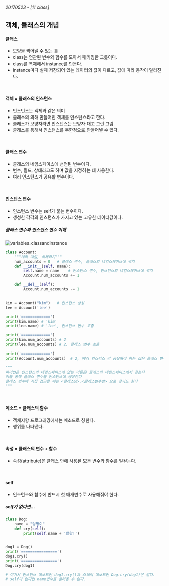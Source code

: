 ###### 20170523 - [11.class]

## 객체, 클래스의 개념

#### 클래스 

- 모양을 찍어낼 수 있는 틀 
- class는 연관된 변수와 함수를 모아서 패키징한 그릇이다.
- class를 복제해서 instance를 만든다.
- instance마다 실제 저장되어 있는 데이터의 값이 다르고, 값에 따라 동작이 달라진다.

<br>

#### 객체 = 클래스의 인스턴스 

- 인스턴스는 객체와 같은 의미
- 클래스의 의해 만들어진 객체를 인스턴스라고 한다.
- 클래스가 모양자라면 인스턴스는 모양자 대고 그린 그림.
- 클래스를 통해서 인스턴스를 무한정으로 만들어낼 수 있다.

<br>

#### 클래스 변수 

- 클래스의 네임스페이스에 선언된 변수이다.
- 변수, 필드, 상태라고도 하며 값을 지정하는 데 사용한다.
- 여러 인스턴스가 공유할 변수이다.

<br>

#### 인스턴스 변수 

- 인스턴스 변수는 self가 붙는 변수이다.
- 생성한 각각의 인스턴스가 가지고 있는 고유한 데이터값이다.


##### 클래스 변수와 인스턴스 변수 이해

![variables_classandinstance]() 

~~~python
class Account:
    """계좌 개설, 삭제하기"""
    num_accounts = 0   # 클래스 변수, 클래스의 네임스페이스에 위치
    def __init__(self, name):
        self.name = name    # 인스턴스 변수, 인스턴스의 네임스페이스에 위치
        Account.num_accounts += 1

    def __del__(self):
        Account.num_accounts -= 1


kim = Account("kim")   # 인스턴스 생성
lee = Account('lee')

print('=============')
print(kim.name) # 'kim'
print(lee.name) # 'lee', 인스턴스 변수 호출

print('=============')
print(kim.num_accounts) # 2
print(lee.num_accounts) # 2, 클래스 변수 호출

print('=============')
print(Account.num_accounts)  # 2, 여러 인스턴스 간 공유해야 하는 값은 클래스 변수를 통해 바인딩

"""
파이썬은 인스턴스의 네임스페이스에 없는 이름은 클래스의 네임스페이스에서 찾는다
이를 통해 클래스 변수를 인스턴스에 공유한다
클래스 변수에 직접 접근할 때는 <클래스명>.<클래스변수명> 으로 찾기도 한다
"""
~~~

<br>

#### 메소드 = 클래스의 함수 

- 객체지향 프로그래밍에서는 메소드로 칭한다.
- 행위를 나타낸다.

<br>

#### 속성 = 클래스의 변수 + 함수

- 속성(attribute)은 클래스 안에 사용된 모든 변수와 함수를 일컫는다.

<br>

#### self 

- 인스턴스와 함수에 반드시 첫 매개변수로 사용해줘야 한다.

##### self가 없다면...

~~~python 
class Dog:
    name = "멍멍이"
    def cry(self):
        print(self.name + '왈왈!')


dog1 = Dog()
print('================')
dog1.cry()
print('================')
Dog.cry(dog1)

# 여기서 인스턴스 메소드인 dog1.cry()과 스테틱 메소드인 Dog.cry(dog1)은 같다.
# self가 없다면 name변수를 불러올 수 없다. 
~~~ 

